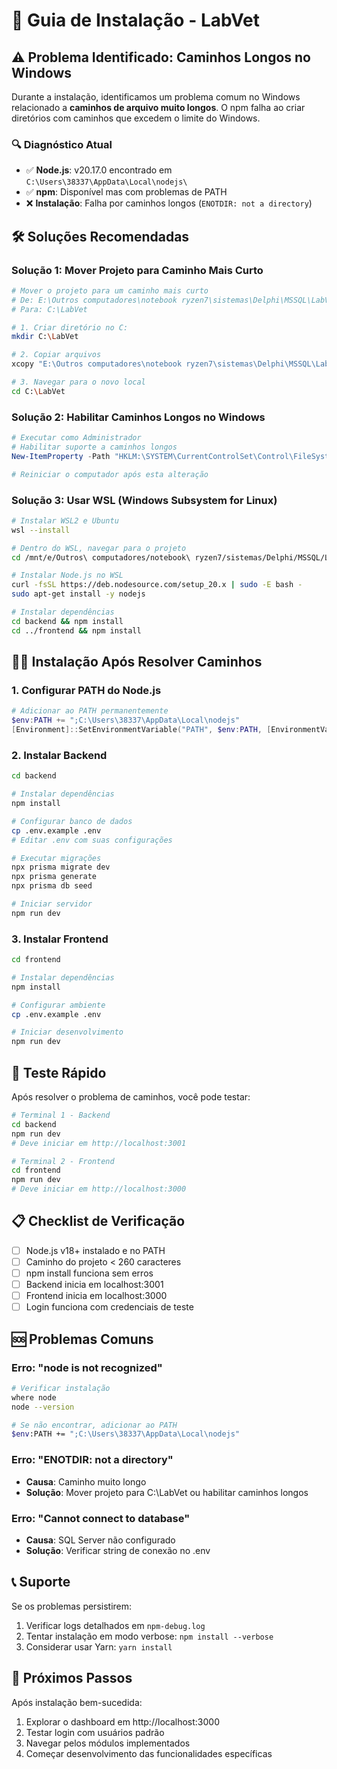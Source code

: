 # 🚀 Guia de Instalação - LabVet

## ⚠️ Problema Identificado: Caminhos Longos no Windows

Durante a instalação, identificamos um problema comum no Windows relacionado a **caminhos de arquivo muito longos**. O npm falha ao criar diretórios com caminhos que excedem o limite do Windows.

### 🔍 Diagnóstico Atual
- ✅ **Node.js**: v20.17.0 encontrado em `C:\Users\38337\AppData\Local\nodejs\`
- ✅ **npm**: Disponível mas com problemas de PATH
- ❌ **Instalação**: Falha por caminhos longos (`ENOTDIR: not a directory`)

## 🛠️ Soluções Recomendadas

### Solução 1: Mover Projeto para Caminho Mais Curto
```bash
# Mover o projeto para um caminho mais curto
# De: E:\Outros computadores\notebook ryzen7\sistemas\Delphi\MSSQL\LabVet-Refatorado
# Para: C:\LabVet

# 1. Criar diretório no C:
mkdir C:\LabVet

# 2. Copiar arquivos
xcopy "E:\Outros computadores\notebook ryzen7\sistemas\Delphi\MSSQL\LabVet-Refatorado" "C:\LabVet" /E /I

# 3. Navegar para o novo local
cd C:\LabVet
```

### Solução 2: Habilitar Caminhos Longos no Windows
```powershell
# Executar como Administrador
# Habilitar suporte a caminhos longos
New-ItemProperty -Path "HKLM:\SYSTEM\CurrentControlSet\Control\FileSystem" -Name "LongPathsEnabled" -Value 1 -PropertyType DWORD -Force

# Reiniciar o computador após esta alteração
```

### Solução 3: Usar WSL (Windows Subsystem for Linux)
```bash
# Instalar WSL2 e Ubuntu
wsl --install

# Dentro do WSL, navegar para o projeto
cd /mnt/e/Outros\ computadores/notebook\ ryzen7/sistemas/Delphi/MSSQL/LabVet-Refatorado

# Instalar Node.js no WSL
curl -fsSL https://deb.nodesource.com/setup_20.x | sudo -E bash -
sudo apt-get install -y nodejs

# Instalar dependências
cd backend && npm install
cd ../frontend && npm install
```

## 🏃‍♂️ Instalação Após Resolver Caminhos

### 1. Configurar PATH do Node.js
```powershell
# Adicionar ao PATH permanentemente
$env:PATH += ";C:\Users\38337\AppData\Local\nodejs"
[Environment]::SetEnvironmentVariable("PATH", $env:PATH, [EnvironmentVariableTarget]::User)
```

### 2. Instalar Backend
```bash
cd backend

# Instalar dependências
npm install

# Configurar banco de dados
cp .env.example .env
# Editar .env com suas configurações

# Executar migrações
npx prisma migrate dev
npx prisma generate
npx prisma db seed

# Iniciar servidor
npm run dev
```

### 3. Instalar Frontend
```bash
cd frontend

# Instalar dependências
npm install

# Configurar ambiente
cp .env.example .env

# Iniciar desenvolvimento
npm run dev
```

## 🎯 Teste Rápido

Após resolver o problema de caminhos, você pode testar:

```bash
# Terminal 1 - Backend
cd backend
npm run dev
# Deve iniciar em http://localhost:3001

# Terminal 2 - Frontend  
cd frontend
npm run dev
# Deve iniciar em http://localhost:3000
```

## 📋 Checklist de Verificação

- [ ] Node.js v18+ instalado e no PATH
- [ ] Caminho do projeto < 260 caracteres
- [ ] npm install funciona sem erros
- [ ] Backend inicia em localhost:3001
- [ ] Frontend inicia em localhost:3000
- [ ] Login funciona com credenciais de teste

## 🆘 Problemas Comuns

### Erro: "node is not recognized"
```bash
# Verificar instalação
where node
node --version

# Se não encontrar, adicionar ao PATH
$env:PATH += ";C:\Users\38337\AppData\Local\nodejs"
```

### Erro: "ENOTDIR: not a directory"
- **Causa**: Caminho muito longo
- **Solução**: Mover projeto para C:\LabVet ou habilitar caminhos longos

### Erro: "Cannot connect to database"
- **Causa**: SQL Server não configurado
- **Solução**: Verificar string de conexão no .env

## 📞 Suporte

Se os problemas persistirem:
1. Verificar logs detalhados em `npm-debug.log`
2. Tentar instalação em modo verbose: `npm install --verbose`
3. Considerar usar Yarn: `yarn install`

## 🎉 Próximos Passos

Após instalação bem-sucedida:
1. Explorar o dashboard em http://localhost:3000
2. Testar login com usuários padrão
3. Navegar pelos módulos implementados
4. Começar desenvolvimento das funcionalidades específicas